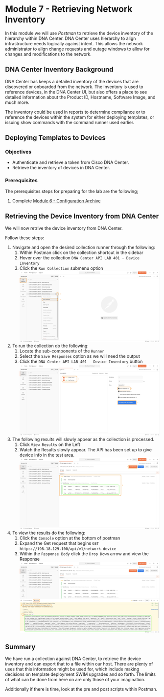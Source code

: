 # Module 7 - Retrieving Network Inventory
In this module we will use *Postman* to retrieve the device inventory of the hierarchy within DNA Center. DNA Center uses hierarchy to align infrastructure needs logically against intent. This allows the network administrator to align change requests and outage windows to allow for changes and modifications to the network.

## DNA Center Inventory Background
DNA Center has keeps a detailed inventory of the devices that are discovered or onboarded from the network. The inventory is used to reference devices, in the DNA Center UI, but also offers a place to see detailed information about the Product ID, Hostname, Software Image, and much more.

The inventory could be used in reports to determine compliance or to reference the devices within the system for either deploying templates, or issuing show commands with the command runner used earlier.

## Deploying Templates to Devices
### Objectives
- Authenticate and retrieve a token from Cisco DNA Center.
- Retrieve the inventory of devices in DNA Center.

### Prerequisites
The prerequisites steps for preparing for the lab are the following;
1. Complete [Module 6 - Configuration Archive](./module6-archive.md)

## Retrieving the Device Inventory from DNA Center 
We will now retrive the device inventory from DNA Center.

Follow these steps:

1. Navigate and open the desired collection runner through the following:
   1. Within Postman click on the collection shortcut in the sidebar
   2. Hover over the collection `DNA Center API LAB 401 - Device Inventory`
   3. Click the `Run Collection` submenu option
      ![json](./images/Postman-Collection-DeviceInventory.png?raw=true "Import JSON")
2. To run the collection do the following:
   1. Locate the sub-components of the `Runner`
   2. Select the `Save Responses` option as we will need the output
   3. Click  the `DNA Center API LAB 401 - Device Inventory` button
      ![json](./images/Postman-Collection-DeviceInventory-Runner.png?raw=true "Import JSON")
3. The following results will slowly appear as the collection is processed.
   1. Click `View Results` on the Left
   2. Watch the Results slowly appear. The API has been set up to give device info in the test area.
   ![json](./images/Postman-Collection-DeviceInventory-Summary.png?raw=true "Import JSON")
5. To view the results do the following:
   1. Click the `Console` option at the bottom of postman
   2. Expand the Get request that begins `GET https://198.18.129.100/api/v1/network-device` 
   4. Within the `Response Body` click the `Drop Down` arrow and view the Response
      ![json](./images/Postman-Collection-DeviceInventory-Console.png?raw=true "Import JSON")

## Summary
We have run a collection against DNA Center, to retrieve the device inventory and can export that to a file within our host. There are plenty of uses that this information might be used for, which include making decisions on template deployment SWIM upgrades and so forth. The limits of what can be done from here on are only those of your imagination.

Additionally if there is time, look at the pre and post scripts within Postman.
